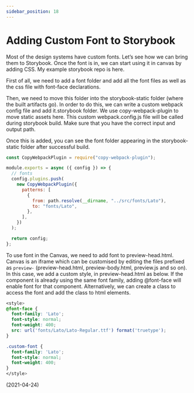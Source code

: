 ```yaml
---
sidebar_position: 18
---
```


# Adding Custom Font to Storybook

Most of the design systems have custom fonts. Let’s see how we can bring them to Storybook. Once the font is in, we can start using it in canvas by adding CSS. My example storybook repo is here.

First of all, we need to add a font folder and add all the font files as well as the css file with font-face declarations.

Then, we need to move this folder into the storybook-static folder (where the built artifacts go). In order to do this, we can write a custom webpack config file and add it.storybook folder. We use copy-webpack-plugin to move static assets here. This custom webpack.config.js file will be called during storybook build. Make sure that you have the correct input and output path.

Once this is added, you can see the font folder appearing in the storybook-static folder after successful build.

```js
const CopyWebpackPlugin = require("copy-webpack-plugin");

module.exports = async ({ config }) => {
  // fonts
  config.plugins.push(
    new CopyWebpackPlugin({
      patterns: [
        {
          from: path.resolve(__dirname, "../src/fonts/Lato"),
          to: "fonts/Lato",
        },
      ],
    })
  );

  return config;
};
```

To use font in the Canvas, we need to add font to preview-head.html. Canvas is an iframe which can be customised by editing the files prefixed as `preview-` (preview-head.html, preview-body.html, preview.js and so on). In this case, we add a custom style, in preview-head.html as below. If the component is already using the same font family, adding @font-face will enable font for that component. Alternatively, we can create a class to access the font and add the class to html elements.

```css
<style>
@font-face {
  font-family: 'Lato';
  font-style: normal;
  font-weight: 400;
  src: url('fonts/Lato/Lato-Regular.ttf') format('truetype');
}

.custom-font {
  font-family: 'Lato';
  font-style: normal;
  font-weight: 400;
}
</style>
```

(2021-04-24)
